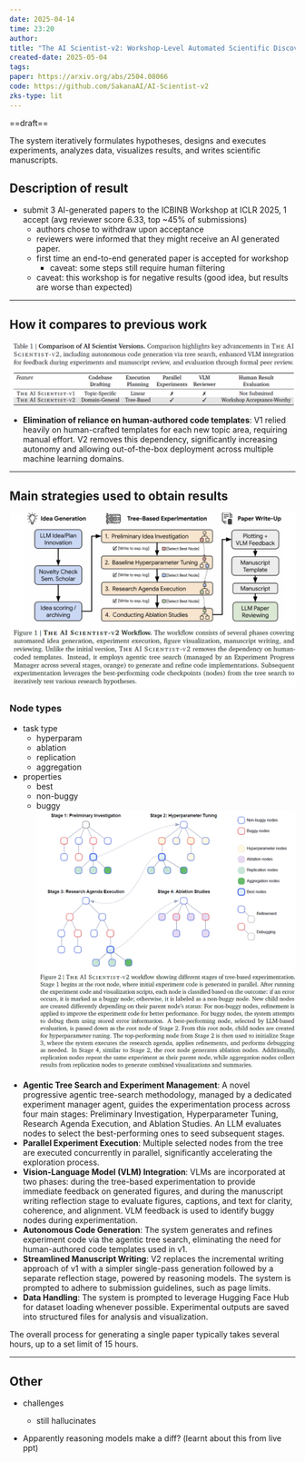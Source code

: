 ```yaml
---
date: 2025-04-14
time: 23:20
author: 
title: "The AI Scientist-v2: Workshop-Level Automated Scientific Discovery via Agentic Tree Search"
created-date: 2025-05-04
tags: 
paper: https://arxiv.org/abs/2504.08066
code: https://github.com/SakanaAI/AI-Scientist-v2
zks-type: lit
---
```

==draft==

The system iteratively formulates hypotheses, designs and executes experiments, analyzes data, visualizes results, and writes scientific manuscripts.

## Description of result
- submit 3 AI-generated papers to the ICBINB Workshop at ICLR 2025, 1 accept (avg reviewer score 6.33, top ~45% of submissions)
	- authors chose to withdraw upon acceptance
	- reviewers were informed that they might receive an AI generated paper.
	- first time an end-to-end generated paper is accepted for workshop
		- caveat: some steps still require human filtering
	- caveat: this workshop is for negative results (good idea, but results are worse than expected)

---
## How it compares to previous work
![](assets/Pasted%20image%2020250504233159.png)

* **Elimination of reliance on human-authored code templates**: V1 relied heavily on human-crafted templates for each new topic area, requiring manual effort. V2 removes this dependency, significantly increasing autonomy and allowing out-of-the-box deployment across multiple machine learning domains.

---
## Main strategies used to obtain results
![](assets/Pasted%20image%2020250504233213.png)
### Node types
- task type
	- hyperparam
	- ablation
	- replication
	- aggregation
- properties
	- best
	- non-buggy
	- buggy
![](assets/Pasted%20image%2020250504233238.png)


*   **Agentic Tree Search and Experiment Management**: A novel progressive agentic tree-search methodology, managed by a dedicated experiment manager agent, guides the experimentation process across four main stages: Preliminary Investigation, Hyperparameter Tuning, Research Agenda Execution, and Ablation Studies. An LLM evaluates nodes to select the best-performing ones to seed subsequent stages.
*   **Parallel Experiment Execution**: Multiple selected nodes from the tree are executed concurrently in parallel, significantly accelerating the exploration process.
*   **Vision-Language Model (VLM) Integration**: VLMs are incorporated at two phases: during the tree-based experimentation to provide immediate feedback on generated figures, and during the manuscript writing reflection stage to evaluate figures, captions, and text for clarity, coherence, and alignment. VLM feedback is used to identify buggy nodes during experimentation.
*   **Autonomous Code Generation**: The system generates and refines experiment code via the agentic tree search, eliminating the need for human-authored code templates used in v1.
*   **Streamlined Manuscript Writing**: V2 replaces the incremental writing approach of v1 with a simpler single-pass generation followed by a separate reflection stage, powered by reasoning models. The system is prompted to adhere to submission guidelines, such as page limits.
*   **Data Handling**: The system is prompted to leverage Hugging Face Hub for dataset loading whenever possible. Experimental outputs are saved into structured files for analysis and visualization.

The overall process for generating a single paper typically takes several hours, up to a set limit of 15 hours.

---

## Other
- challenges
	- still hallucinates

- Apparently reasoning models make a diff? (learnt about this from live ppt)